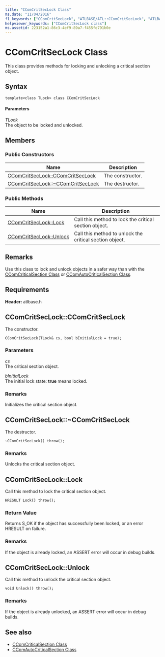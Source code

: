```yaml
---
title: "CComCritSecLock Class"
ms.date: "11/04/2016"
f1_keywords: ["CComCritSecLock", "ATLBASE/ATL::CComCritSecLock", "ATLBASE/ATL::CComCritSecLock::CComCritSecLock", "ATLBASE/ATL::CComCritSecLock::Lock", "ATLBASE/ATL::CComCritSecLock::Unlock"]
helpviewer_keywords: ["CComCritSecLock class"]
ms.assetid: 223152a1-86c3-4ef9-89a7-f455fe791b0e
---
```

# CComCritSecLock Class

This class provides methods for locking and unlocking a critical section object.

## Syntax

```
template<class TLock> class CComCritSecLock
```

#### Parameters

*TLock*<br/>
The object to be locked and unlocked.

## Members

### Public Constructors

|Name|Description|
|----------|-----------------|
|[CComCritSecLock::CComCritSecLock](#ctor)|The constructor.|
|[CComCritSecLock::~CComCritSecLock](#dtor)|The destructor.|

### Public Methods

|Name|Description|
|----------|-----------------|
|[CComCritSecLock::Lock](#lock)|Call this method to lock the critical section object.|
|[CComCritSecLock::Unlock](#unlock)|Call this method to unlock the critical section object.|

## Remarks

Use this class to lock and unlock objects in a safer way than with the [CComCriticalSection Class](../../atl/reference/ccomcriticalsection-class.md) or [CComAutoCriticalSection Class](../../atl/reference/ccomautocriticalsection-class.md).

## Requirements

**Header:** atlbase.h

##  <a name="ctor"></a>  CComCritSecLock::CComCritSecLock

The constructor.

```
CComCritSecLock(TLock& cs, bool bInitialLock = true);
```

### Parameters

*cs*<br/>
The critical section object.

*bInitialLock*<br/>
The initial lock state: **true** means locked.

### Remarks

Initializes the critical section object.

##  <a name="dtor"></a>  CComCritSecLock::~CComCritSecLock

The destructor.

```
~CComCritSecLock() throw();
```

### Remarks

Unlocks the critical section object.

##  <a name="lock"></a>  CComCritSecLock::Lock

Call this method to lock the critical section object.

```
HRESULT Lock() throw();
```

### Return Value

Returns S_OK if the object has successfully been locked, or an error HRESULT on failure.

### Remarks

If the object is already locked, an ASSERT error will occur in debug builds.

##  <a name="unlock"></a>  CComCritSecLock::Unlock

Call this method to unlock the critical section object.

```
void Unlock() throw();
```

### Remarks

If the object is already unlocked, an ASSERT error will occur in debug builds.

## See also

- [CComCriticalSection Class](../../atl/reference/ccomcriticalsection-class.md)
- [CComAutoCriticalSection Class](../../atl/reference/ccomautocriticalsection-class.md)
